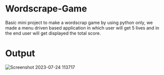 # Wordscrape-Game

Basic mini project to make a wordscrap game by using python only,
we made a menu driven based application in which user will get 5 lives and in the end user will get displayed the total score.

# Output

![Screenshot 2023-07-24 113717](https://github.com/iam-Akashgiri/Wordscrape-Game/assets/136268468/d343d35a-3d79-475c-800d-6a95d2b2d457)
